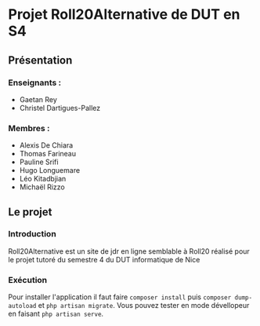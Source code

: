 # Projet Roll20Alternative de DUT en S4

## Présentation

### Enseignants :
  - Gaetan Rey
  - Christel Dartigues-Pallez
 
### Membres :
  - Alexis De Chiara
  - Thomas Farineau
  - Pauline Srifi
  - Hugo Longuemare
  - Léo Kitadbjian
  - Michaël Rizzo

## Le projet

### Introduction
Roll20Alternative est un site de jdr en ligne semblable à Roll20 réalisé pour le projet tutoré du semestre 4 du DUT informatique de Nice 

### Exécution
Pour installer l'application il faut faire `composer install` puis `composer dump-autoload` et `php artisan migrate`. 
Vous pouvez tester en mode dévellopeur en faisant `php artisan serve`.
